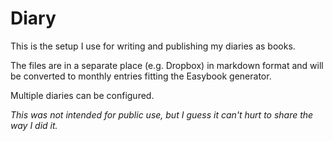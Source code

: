 # Diary

This is the setup I use for writing and publishing my diaries as books.

The files are in a separate place (e.g. Dropbox) in markdown format and will be converted to monthly entries fitting the Easybook generator.

Multiple diaries can be configured.

_This was not intended for public use, but I guess it can't hurt to share the way I did it._